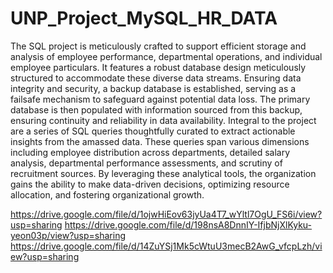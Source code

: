 # UNP_Project_MySQL_HR_DATA
The SQL project is meticulously crafted to support efficient storage and analysis of employee performance, departmental operations, and individual employee particulars. It features a robust database design meticulously structured to accommodate these diverse data streams. Ensuring data integrity and security, a backup database is established, serving as a failsafe mechanism to safeguard against potential data loss. The primary database is then populated with information sourced from this backup, ensuring continuity and reliability in data availability. Integral to the project are a series of SQL queries thoughtfully curated to extract actionable insights from the amassed data. These queries span various dimensions including employee distribution across departments, detailed salary analysis, departmental performance assessments, and scrutiny of recruitment sources. By leveraging these analytical tools, the organization gains the ability to make data-driven decisions, optimizing resource allocation, and fostering organizational growth.

https://drive.google.com/file/d/1ojwHiEov63jyUa4T7_wYltl7OgU_FS6i/view?usp=sharing
https://drive.google.com/file/d/198nsA8DnnIY-IfjbNjXlKyku-yeon03p/view?usp=sharing
https://drive.google.com/file/d/14ZuYSj1Mk5cWtuU3mecB2AwG_vfcpLzh/view?usp=sharing
